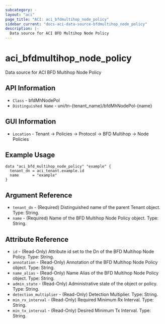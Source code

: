 ```yaml
---
subcategory: -
layout: "aci"
page_title: "ACI: aci_bfdmultihop_node_policy"
sidebar_current: "docs-aci-data-source-bfdmultihop_node_policy"
description: |-
  Data source for ACI BFD Multihop Node Policy
---
```


# aci_bfdmultihop_node_policy #

Data source for ACI BFD Multihop Node Policy

## API Information ##

* `Class` - bfdMhNodePol
* `Distinguished Name` - uni/tn-{tenant_name}/bfdMhNodePol-{name}

## GUI Information ##

* `Location` - Tenant -> Policies -> Protocol -> BFD Multihop -> Node Policies

## Example Usage ##

```hcl
data "aci_bfd_multihop_node_policy" "example" {
  tenant_dn = aci_tenant.example.id
  name      = "example"
}
```

## Argument Reference ##

* `tenant_dn` - (Required) Distinguished name of the parent Tenant object. Type: String.
* `name` - (Required) Name of the BFD Multihop Node Policy object. Type: String.

## Attribute Reference ##
* `id` - (Read-Only) Attribute id set to the Dn of the BFD Multihop Node Policy. Type: String.
* `annotation` - (Read-Only) Annotation of the BFD Multihop Node Policy object. Type: String.
* `name_alias` - (Read-Only) Name Alias of the BFD Multihop Node Policy object. Type: String.
* `admin_state` - (Read-Only) Administrative state of the object or policy. Type: String.
* `detection_multiplier` - (Read-Only) Detection Multiplier. Type: String.
* `min_rx_interval` - (Read-Only) Required Minimum Rx Interval. Type: String.
* `min_tx_interval` - (Read-Only) Desired Minimum Tx Interval. Type: String.
